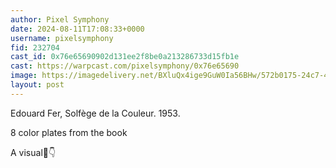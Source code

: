```yaml
---
author: Pixel Symphony
date: 2024-08-11T17:08:33+0000
username: pixelsymphony
fid: 232704
cast_id: 0x76e65690902d131ee2f8be0a213286733d15fb1e
cast: https://warpcast.com/pixelsymphony/0x76e65690
image: https://imagedelivery.net/BXluQx4ige9GuW0Ia56BHw/572b0175-24c7-4857-04af-50b19f191200/original
layout: post
---
```

Edouard Fer, Solfège de la Couleur. 1953.   
  
8 color plates from the book   
  
A visual🧵👇  

<img src='https://imagedelivery.net/BXluQx4ige9GuW0Ia56BHw/572b0175-24c7-4857-04af-50b19f191200/original' alt='' referrerpolicy='no-referrer'/>